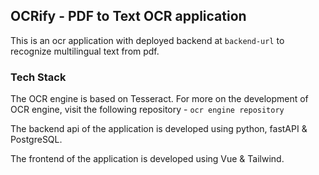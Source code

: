 ## OCRify - PDF to Text OCR application

This is an ocr application with deployed backend at `backend-url` to recognize multilingual text from pdf.

### Tech Stack

The OCR engine is based on Tesseract. For more on the development of OCR engine, visit the following repository - `ocr engine repository`

The backend api of the application is developed using python, fastAPI & PostgreSQL.

The frontend of the application is developed using Vue & Tailwind.
